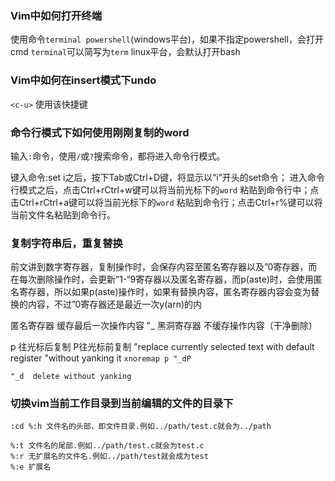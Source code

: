 ### Vim中如何打开终端
使用命令`terminal powershell`(windows平台)，如果不指定powershell，会打开cmd
`terminal`可以简写为`term`   linux平台，会默认打开bash

### Vim中如何在insert模式下undo
`<c-u>`  使用该快捷键

### 命令行模式下如何使用刚刚复制的word
输入`:`命令，使用`/`或`?`搜索命令，都将进入命令行模式。

键入命令:set i之后，按下Tab或Ctrl+D键，将显示以“i”开头的set命令；
进入命令行模式之后，点击Ctrl+rCtrl+w键可以将当前光标下的`word`
粘贴到命令行中；点击Ctrl+rCtrl+a键可以将当前光标下的`word`
粘贴到命令行；点击Ctrl+r%键可以将当前文件名粘贴到命令行。

### 复制字符串后，重复替换

前文讲到数字寄存器，复制操作时，会保存内容至匿名寄存器以及”0寄存器，而在每次删除操作时，会更新”1-“9寄存器以及匿名寄存器，而p(aste)时，会使用匿名寄存器，所以如果p(aste)操作时，如果有替换内容，匿名寄存器内容会变为替换的内容，不过”0寄存器还是最近一次y(arn)的内

匿名寄存器 缓存最后一次操作内容
"_  黑洞寄存器 不缓存操作内容（干净删除）

p 往光标后复制  P往光标前复制
"replace currently selected text with default register 
"without yanking it
`xnoremap p "_dP`

```vimL
"_d  delete without yanking
```

### 切换vim当前工作目录到当前编辑的文件的目录下
```
:cd %:h 文件名的头部，即文件目录.例如../path/test.c就会为../path

%:t 文件名的尾部.例如../path/test.c就会为test.c
%:r 无扩展名的文件名.例如../path/test就会成为test
%:e 扩展名

```


